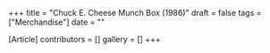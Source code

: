 +++
title = "Chuck E. Cheese Munch Box (1986)"
draft = false
tags = ["Merchandise"]
date = ""

[Article]
contributors = []
gallery = []
+++
